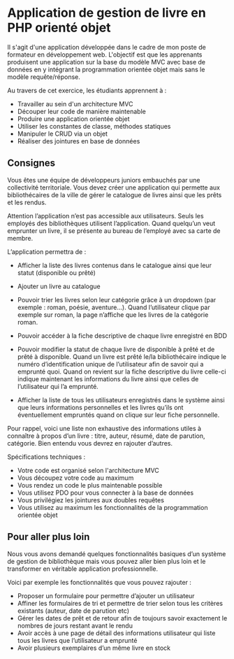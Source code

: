 # Application de gestion de livre en PHP orienté objet

Il s'agit d'une application développée dans le cadre de mon poste de formateur en développement web. L'objectif est que les apprenants produisent une application sur la base du modèle MVC avec base de données en y intégrant la programmation orientée objet mais sans le modèle requête/réponse.

Au travers de cet exercice, les étudiants apprennent à :
- Travailler au sein d'un architecture MVC
- Découper leur code de manière maintenable
- Produire une application orientée objet
- Utiliser les constantes de classe, méthodes statiques
- Manipuler le CRUD via un objet
- Réaliser des jointures en base de données

## Consignes

Vous êtes une équipe de développeurs juniors embauchés par une collectivité territoriale. Vous devez créer une application qui permette aux bibliothécaires de la ville de gérer le catalogue de livres ainsi que les prêts et les rendus.

Attention l’application n’est pas accessible aux utilisateurs. Seuls les employés des bibliothèques utilisent l’application. Quand quelqu’un veut emprunter un livre, il se présente au bureau de l’employé avec sa carte de membre.

L’application permettra de :

- Afficher la liste des livres contenus dans le catalogue ainsi que leur statut (disponible ou prêté)

- Ajouter un livre au catalogue

- Pouvoir trier les livres selon leur catégorie grâce à un dropdown (par exemple : roman, poésie, aventure…). Quand l’utilisateur clique par exemple sur roman, la page n’affiche que les livres de la catégorie roman.

- Pouvoir accéder à la fiche descriptive de chaque livre enregistré en BDD

- Pouvoir modifier la statut de chaque livre de disponible à prêté et de prêté à disponible. Quand un livre est prêté le/la bibliothécaire indique le numéro d’identification unique de l’utilisateur afin de savoir qui a emprunté quoi. Quand on revient sur la fiche descriptive du livre celle-ci indique maintenant les informations du livre ainsi que celles de l’utilisateur qui l’a emprunté.

- Afficher la liste de tous les utilisateurs enregistrés dans le système ainsi que leurs informations personnelles et les livres qu’ils ont éventuellement empruntés quand on clique sur leur fiche personnelle.

Pour rappel, voici une liste non exhaustive des informations utiles à connaître à propos d’un livre : titre, auteur, résumé, date de parution, catégorie. Bien entendu vous devrez en rajouter d’autres.

Spécifications techniques :

- Votre code est organisé selon l'architecture MVC
- Vous découpez votre code au maximum
- Vous rendez un code le plus maintenable possible
- Vous utilisez PDO pour vous connecter à la base de données
- Vous privilégiez les jointures aux doubles requêtes
- Vous utilisez au maximum les fonctionnalités de la programmation orientée objet

## Pour aller plus loin

Nous vous avons demandé quelques fonctionnalités basiques d’un système de gestion de bibliothèque mais vous pouvez aller bien plus loin et le transformer en véritable application professionnelle.

Voici par exemple les fonctionnalités que vous pouvez rajouter :

- Proposer un formulaire pour permettre d’ajouter un utilisateur
- Affiner les formulaires de tri et permettre de trier selon tous les critères existants (auteur, date de parution etc)
- Gérer les dates de prêt et de retour afin de toujours savoir exactement le nombres de jours restant avant le rendu
- Avoir accès à une page de détail des informations utilisateur qui liste tous les livres que l’utilisateur a emprunté
- Avoir plusieurs exemplaires d’un même livre en stock
